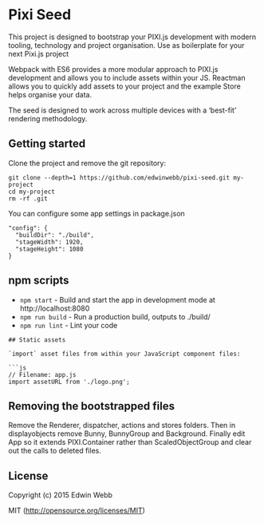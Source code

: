 # Pixi Seed

This project is designed to bootstrap your PIXI.js development with modern tooling, technology and project organisation. Use as boilerplate for your next Pixi.js project

Webpack with ES6 provides a more modular approach to PIXI.js development and allows you to include assets within your JS. Reactman allows you to quickly add assets to your project and the example Store helps organise your data.

The seed is designed to work across multiple devices with a ‘best-fit’ rendering methodology.

## Getting started

Clone the project and remove the git repository:

```
git clone --depth=1 https://github.com/edwinwebb/pixi-seed.git my-project
cd my-project
rm -rf .git
```

You can configure some app settings in package.json

```
"config": {
  "buildDir": "./build",
  "stageWidth": 1920,
  "stageHeight": 1080
}
```

## npm scripts

* `npm start` - Build and start the app in development mode at http://localhost:8080
* `npm run build` - Run a production build, outputs to ./build/
* `npm run lint` - Lint your code

```
## Static assets

`import` asset files from within your JavaScript component files:

```js
// Filename: app.js
import assetURL from './logo.png';
```

## Removing the bootstrapped files
Remove the Renderer, dispatcher, actions and stores folders. Then in displayobjects
remove Bunny, BunnyGroup and Background. Finally edit App so it extends PIXI.Container
rather than ScaledObjectGroup and clear out the calls to deleted files.

## License

Copyright (c) 2015 Edwin Webb

MIT (http://opensource.org/licenses/MIT)

